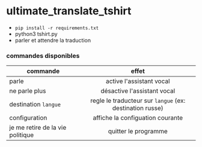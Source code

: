 # ultimate_translate_tshirt

- `pip install -r requirements.txt`
- python3 tshirt.py
- parler et attendre la traduction

### commandes disponibles

| commande      |      effet      |
|----------|:-------------:|
| parle |  active l'assistant vocal |
| ne parle plus | désactive l'assistant vocal |
| destination `langue` | regle le traducteur sur `langue` (ex: destination russe) |
| configuration | affiche la configuation  courante |
| je me retire de la vie politique | quitter le programme |

